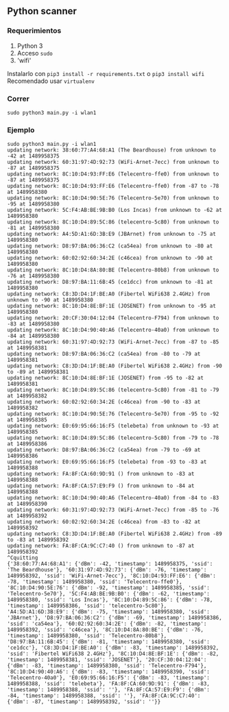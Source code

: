 ## Python scanner

### Requerimientos

1. Python 3
2. Acceso `sudo`
2. 'wifi'

Instalarlo con `pip3 install -r requirements.txt` o `pip3 install wifi`  
Recomendado usar `virtualenv`

### Correr

    sudo python3 main.py -i wlan1

### Ejemplo

    sudo python3 main.py -i wlan1
    updating network: 38:60:77:A4:68:A1 (The Beardhouse) from unknown to -42 at 1489958375
    updating network: 60:31:97:4D:92:73 (WiFi-Arnet-7ecc) from unknown to -87 at 1489958375
    updating network: 8C:10:D4:93:FF:E6 (Telecentro-ffe0) from unknown to -87 at 1489958375
    updating network: 8C:10:D4:93:FF:E6 (Telecentro-ffe0) from -87 to -78 at 1489958380
    updating network: 8C:10:D4:90:5E:76 (Telecentro-5e70) from unknown to -95 at 1489958380
    updating network: 5C:F4:AB:BE:9B:B0 (Los Incas) from unknown to -62 at 1489958380
    updating network: 8C:10:D4:89:5C:86 (telecentro-5c80) from unknown to -81 at 1489958380
    updating network: A4:5D:A1:6D:3B:E9 (JBArnet) from unknown to -75 at 1489958380
    updating network: D8:97:BA:06:36:C2 (ca54ea) from unknown to -80 at 1489958380
    updating network: 60:02:92:60:34:2E (c46cea) from unknown to -90 at 1489958380
    updating network: 8C:10:D4:8A:80:BE (Telecentro-80b8) from unknown to -76 at 1489958380
    updating network: D8:97:BA:11:6B:45 (ce1dcc) from unknown to -81 at 1489958380
    updating network: C8:3D:D4:1F:BE:A0 (Fibertel WiFi638 2.4GHz) from unknown to -90 at 1489958380
    updating network: 8C:10:D4:8E:BF:1E (JOSENET) from unknown to -95 at 1489958380
    updating network: 20:CF:30:04:12:04 (Telecentro-F794) from unknown to -83 at 1489958380
    updating network: 8C:10:D4:90:40:A6 (Telecentro-40a0) from unknown to -84 at 1489958380
    updating network: 60:31:97:4D:92:73 (WiFi-Arnet-7ecc) from -87 to -85 at 1489958381
    updating network: D8:97:BA:06:36:C2 (ca54ea) from -80 to -79 at 1489958381
    updating network: C8:3D:D4:1F:BE:A0 (Fibertel WiFi638 2.4GHz) from -90 to -89 at 1489958381
    updating network: 8C:10:D4:8E:BF:1E (JOSENET) from -95 to -82 at 1489958381
    updating network: 8C:10:D4:89:5C:86 (telecentro-5c80) from -81 to -79 at 1489958382
    updating network: 60:02:92:60:34:2E (c46cea) from -90 to -83 at 1489958382
    updating network: 8C:10:D4:90:5E:76 (Telecentro-5e70) from -95 to -92 at 1489958385
    updating network: E0:69:95:66:16:F5 (telebeta) from unknown to -93 at 1489958385
    updating network: 8C:10:D4:89:5C:86 (telecentro-5c80) from -79 to -78 at 1489958386
    updating network: D8:97:BA:06:36:C2 (ca54ea) from -79 to -69 at 1489958386
    updating network: E0:69:95:66:16:F5 (telebeta) from -93 to -83 at 1489958388
    updating network: FA:8F:CA:60:9D:91 () from unknown to -83 at 1489958388
    updating network: FA:8F:CA:57:E9:F9 () from unknown to -84 at 1489958388
    updating network: 8C:10:D4:90:40:A6 (Telecentro-40a0) from -84 to -83 at 1489958390
    updating network: 60:31:97:4D:92:73 (WiFi-Arnet-7ecc) from -85 to -76 at 1489958392
    updating network: 60:02:92:60:34:2E (c46cea) from -83 to -82 at 1489958392
    updating network: C8:3D:D4:1F:BE:A0 (Fibertel WiFi638 2.4GHz) from -89 to -83 at 1489958392
    updating network: FA:8F:CA:9C:C7:40 () from unknown to -87 at 1489958392
    ^Cquitting
    {'38:60:77:A4:68:A1': {'dBm': -42, 'timestamp': 1489958375, 'ssid': 'The Beardhouse'}, '60:31:97:4D:92:73': {'dBm': -76, 'timestamp': 1489958392, 'ssid': 'WiFi-Arnet-7ecc'}, '8C:10:D4:93:FF:E6': {'dBm': -78, 'timestamp': 1489958380, 'ssid': 'Telecentro-ffe0'}, '8C:10:D4:90:5E:76': {'dBm': -92, 'timestamp': 1489958385, 'ssid': 'Telecentro-5e70'}, '5C:F4:AB:BE:9B:B0': {'dBm': -62, 'timestamp': 1489958380, 'ssid': 'Los Incas'}, '8C:10:D4:89:5C:86': {'dBm': -78, 'timestamp': 1489958386, 'ssid': 'telecentro-5c80'}, 'A4:5D:A1:6D:3B:E9': {'dBm': -75, 'timestamp': 1489958380, 'ssid': 'JBArnet'}, 'D8:97:BA:06:36:C2': {'dBm': -69, 'timestamp': 1489958386, 'ssid': 'ca54ea'}, '60:02:92:60:34:2E': {'dBm': -82, 'timestamp': 1489958392, 'ssid': 'c46cea'}, '8C:10:D4:8A:80:BE': {'dBm': -76, 'timestamp': 1489958380, 'ssid': 'Telecentro-80b8'}, 'D8:97:BA:11:6B:45': {'dBm': -81, 'timestamp': 1489958380, 'ssid': 'ce1dcc'}, 'C8:3D:D4:1F:BE:A0': {'dBm': -83, 'timestamp': 1489958392, 'ssid': 'Fibertel WiFi638 2.4GHz'}, '8C:10:D4:8E:BF:1E': {'dBm': -82, 'timestamp': 1489958381, 'ssid': 'JOSENET'}, '20:CF:30:04:12:04': {'dBm': -83, 'timestamp': 1489958380, 'ssid': 'Telecentro-F794'}, '8C:10:D4:90:40:A6': {'dBm': -83, 'timestamp': 1489958390, 'ssid': 'Telecentro-40a0'}, 'E0:69:95:66:16:F5': {'dBm': -83, 'timestamp': 1489958388, 'ssid': 'telebeta'}, 'FA:8F:CA:60:9D:91': {'dBm': -83, 'timestamp': 1489958388, 'ssid': ''}, 'FA:8F:CA:57:E9:F9': {'dBm': -84, 'timestamp': 1489958388, 'ssid': ''}, 'FA:8F:CA:9C:C7:40': {'dBm': -87, 'timestamp': 1489958392, 'ssid': ''}}
